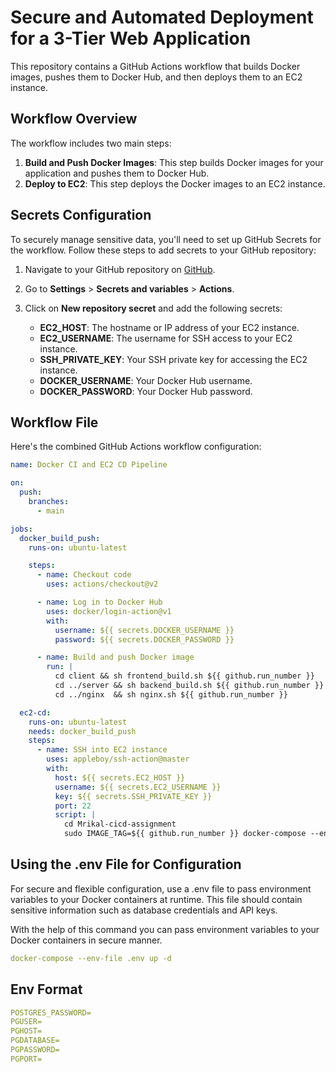 # Secure and Automated Deployment for a 3-Tier Web Application


This repository contains a GitHub Actions workflow that builds Docker images, pushes them to Docker Hub, and then deploys them to an EC2 instance.

## Workflow Overview
The workflow includes two main steps:

1. **Build and Push Docker Images**: This step builds Docker images for your application and pushes them to Docker Hub.
2. **Deploy to EC2**: This step deploys the Docker images to an EC2 instance.

## Secrets Configuration

To securely manage sensitive data, you'll need to set up GitHub Secrets for the workflow. Follow these steps to add secrets to your GitHub repository:

1. Navigate to your GitHub repository on [GitHub](https://github.com/).
2. Go to **Settings** > **Secrets and variables** > **Actions**.
3. Click on **New repository secret** and add the following secrets:

   - **EC2_HOST**: The hostname or IP address of your EC2 instance.
   - **EC2_USERNAME**: The username for SSH access to your EC2 instance.
   - **SSH_PRIVATE_KEY**: Your SSH private key for accessing the EC2 instance.
   - **DOCKER_USERNAME**: Your Docker Hub username.
   - **DOCKER_PASSWORD**: Your Docker Hub password.

## Workflow File

Here's the combined GitHub Actions workflow configuration:

```yaml
name: Docker CI and EC2 CD Pipeline

on:
  push:
    branches:
      - main

jobs:
  docker_build_push:
    runs-on: ubuntu-latest

    steps:
      - name: Checkout code
        uses: actions/checkout@v2

      - name: Log in to Docker Hub
        uses: docker/login-action@v1
        with:
          username: ${{ secrets.DOCKER_USERNAME }}
          password: ${{ secrets.DOCKER_PASSWORD }}

      - name: Build and push Docker image
        run: |
          cd client && sh frontend_build.sh ${{ github.run_number }}
          cd ../server && sh backend_build.sh ${{ github.run_number }}
          cd ../nginx  && sh nginx.sh ${{ github.run_number }}

  ec2-cd:
    runs-on: ubuntu-latest
    needs: docker_build_push
    steps:
      - name: SSH into EC2 instance
        uses: appleboy/ssh-action@master
        with:
          host: ${{ secrets.EC2_HOST }}
          username: ${{ secrets.EC2_USERNAME }}
          key: ${{ secrets.SSH_PRIVATE_KEY }}
          port: 22
          script: |
            cd Mrikal-cicd-assignment
            sudo IMAGE_TAG=${{ github.run_number }} docker-compose --env-file .env up -d
```

## Using the .env File for Configuration

For secure and flexible configuration, use a .env file to pass environment variables to your Docker containers at runtime. This file should contain sensitive information such as database credentials and API keys.

With the help of this command you can pass environment variables to your Docker containers in secure manner.

``` yaml
docker-compose --env-file .env up -d
```

## Env Format

```yaml
POSTGRES_PASSWORD=
PGUSER=
PGHOST=
PGDATABASE=
PGPASSWORD=
PGPORT=
```
